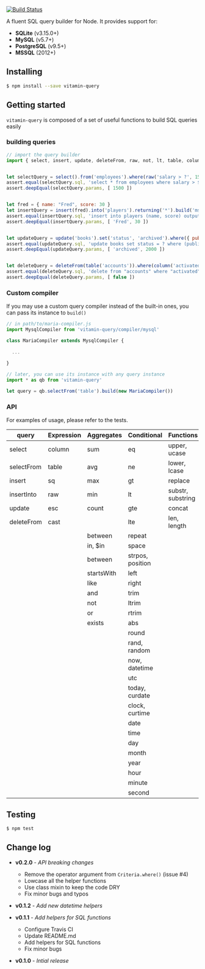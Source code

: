 [![Build Status](https://travis-ci.org/vitaminjs/query-builder.svg?branch=master)](https://travis-ci.org/vitaminjs/query-builder)

A fluent SQL query builder for Node.
It provides support for:
- **SQLite** (v3.15.0+)
- **MySQL** (v5.7+)
- **PostgreSQL** (v9.5+)
- **MSSQL** (2012+)

## Installing

```bash
$ npm install --save vitamin-query
```

## Getting started

`vitamin-query` is composed of a set of useful functions to build SQL queries easily

### building queries

```js
// import the query builder
import { select, insert, update, deleteFrom, raw, not, lt, table, column } from 'vitamin-query'


let selectQuery = select().from('employees').where(raw('salary > ?', 1500)).build('pg')
assert.equal(selectQuery.sql, 'select * from employees where salary > $1')
assert.deepEqual(selectQuery.params, [ 1500 ])


let fred = { name: "Fred", score: 30 }
let insertQuery = insert(fred).into('players').returning('*').build('mssql')
assert.equal(insertQuery.sql, 'insert into players (name, score) output inserted.* values (?, ?)')
assert.deepEqual(insertQuery.params, [ 'Fred', 30 ])


let updateQuery = update('books').set('status', 'archived').where({ publish_date: not(lt(2000)) }).build('mysql')
assert.equal(updateQuery.sql, 'update books set status = ? where (publish_date >= ?)')
assert.deepEqual(updateQuery.params, [ 'archived', 2000 ])


let deleteQuery = deleteFrom(table('accounts')).where(column('activated'), false).build('sqlite')
assert.equal(deleteQuery.sql, 'delete from "accounts" where "activated" = ?')
assert.deepEqual(deleteQuery.params, [ false ])
```

### Custom compiler

If you may use a custom query compiler instead of the built-in ones, you can pass its instance to `build()`

```js
// in path/to/maria-compiler.js
import MysqlCompiler from 'vitamin-query/compiler/mysql'

class MariaCompiler extends MysqlCompiler {
  
  ...
  
}

// later, you can use its instance with any query instance
import * as qb from 'vitamin-query'

let query = qb.selectFrom('table').build(new MariaCompiler())
```

### API

For examples of usage, please refer to the tests.

query | Expression | Aggregates | Conditional | Functions
----- | ---------- | ---------- | ----------- | ---------
select | column | sum | eq | upper, ucase
selectFrom | table | avg | ne | lower, lcase
insert | sq | max | gt | replace
insertInto | raw | min | lt | substr, substring
update | esc | count | gte | concat
deleteFrom | cast | | lte | len, length
 | | | between | repeat
 | | | in, $in | space
 | | | between | strpos, position
 | | | startsWith | left
 | | | like | right
 | | | and | trim
 | | | not | ltrim
 | | | or | rtrim
 | | | exists | abs
 | | | | round
 | | | | rand, random
 | | | | now, datetime
 | | | | utc
 | | | | today, curdate
 | | | | clock, curtime
 | | | | date
 | | | | time
 | | | | day
 | | | | month
 | | | | year
 | | | | hour
 | | | | minute
 | | | | second

## Testing

```bash
$ npm test
```

## Change log

- **v0.2.0** - _API breaking changes_
  - Remove the operator argument from `Criteria.where()` (issue #4)
  - Lowcase all the helper functions
  - Use class mixin to keep the code DRY
  - Fix minor bugs  and typos

- **v0.1.2** - _Add new datetime helpers_

- **v0.1.1** - _Add helpers for SQL functions_
  - Configure Travis CI
  - Update README.md
  - Add helpers for SQL functions
  - Fix minor bugs
  
- **v0.1.0** - _Intial release_